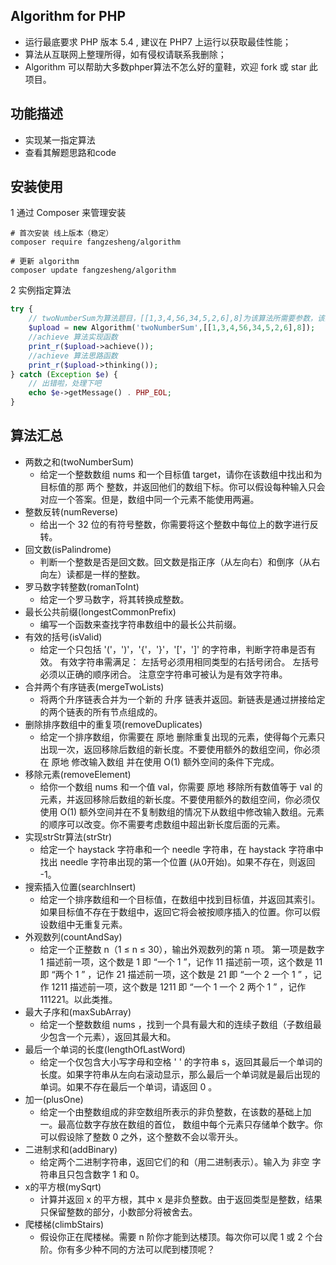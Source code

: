 
Algorithm for PHP
----
* 运行最底要求 PHP 版本 5.4 , 建议在 PHP7 上运行以获取最佳性能；
* 算法从互联网上整理所得，如有侵权请联系我删除；
* Algorithm 可以帮助大多数phper算法不怎么好的童鞋，欢迎 fork 或 star 此项目。

功能描述
----
* 实现某一指定算法
* 查看其解题思路和code


安装使用
----
1 通过 Composer 来管理安装
```shell
# 首次安装 线上版本（稳定）
composer require fangzesheng/algorithm

# 更新 algorithm
composer update fangzesheng/algorithm
```

2 实例指定算法
```php
try {
    // twoNumberSum为算法题目，[[1,3,4,56,34,5,2,6],8]为该算法所需要参数，该算法求两个数和所需两个参数，分别为[1,3,4,56,34,5,2,6]和8
    $upload = new Algorithm('twoNumberSum',[[1,3,4,56,34,5,2,6],8]);
    //achieve 算法实现函数
    print_r($upload->achieve());
    //achieve 算法思路函数
    print_r($upload->thinking());
} catch (Exception $e) {
    // 出错啦，处理下吧
    echo $e->getMessage() . PHP_EOL;
}
```
算法汇总
----
* 两数之和(twoNumberSum)
    * 给定一个整数数组 nums 和一个目标值 target，请你在该数组中找出和为目标值的那 两个 整数，并返回他们的数组下标。你可以假设每种输入只会对应一个答案。但是，数组中同一个元素不能使用两遍。
* 整数反转(numReverse)
    * 给出一个 32 位的有符号整数，你需要将这个整数中每位上的数字进行反转。
* 回文数(isPalindrome)
    * 判断一个整数是否是回文数。回文数是指正序（从左向右）和倒序（从右向左）读都是一样的整数。
* 罗马数字转整数(romanToInt)
    * 给定一个罗马数字，将其转换成整数。
* 最长公共前缀(longestCommonPrefix)
    * 编写一个函数来查找字符串数组中的最长公共前缀。
* 有效的括号(isValid)
    * 给定一个只包括 '('，')'，'{'，'}'，'['，']' 的字符串，判断字符串是否有效。
      有效字符串需满足： 左括号必须用相同类型的右括号闭合。 左括号必须以正确的顺序闭合。      注意空字符串可被认为是有效字符串。
* 合并两个有序链表(mergeTwoLists)
    * 将两个升序链表合并为一个新的 升序 链表并返回。新链表是通过拼接给定的两个链表的所有节点组成的。
* 删除排序数组中的重复项(removeDuplicates)
    * 给定一个排序数组，你需要在 原地 删除重复出现的元素，使得每个元素只出现一次，返回移除后数组的新长度。不要使用额外的数组空间，你必须在 原地 修改输入数组 并在使用 O(1) 额外空间的条件下完成。
* 移除元素(removeElement)
    * 给你一个数组 nums 和一个值 val，你需要 原地 移除所有数值等于 val 的元素，并返回移除后数组的新长度。不要使用额外的数组空间，你必须仅使用 O(1) 额外空间并在不复制数组的情况下从数组中修改输入数组。元素的顺序可以改变。你不需要考虑数组中超出新长度后面的元素。
* 实现strStr算法(strStr)
    * 给定一个 haystack 字符串和一个 needle 字符串，在 haystack 字符串中找出 needle 字符串出现的第一个位置 (从0开始)。如果不存在，则返回  -1。
* 搜索插入位置(searchInsert)
    * 给定一个排序数组和一个目标值，在数组中找到目标值，并返回其索引。如果目标值不存在于数组中，返回它将会被按顺序插入的位置。你可以假设数组中无重复元素。
* 外观数列(countAndSay)
    * 给定一个正整数 n（1 ≤ n ≤ 30），输出外观数列的第 n 项。
      第一项是数字 1
      描述前一项，这个数是 1 即 “一个 1 ”，记作 11
      描述前一项，这个数是 11 即 “两个 1 ” ，记作 21
      描述前一项，这个数是 21 即 “一个 2 一个 1 ” ，记作 1211
      描述前一项，这个数是 1211 即 “一个 1 一个 2 两个 1 ” ，记作 111221。以此类推。
* 最大子序和(maxSubArray)
    * 给定一个整数数组 nums ，找到一个具有最大和的连续子数组（子数组最少包含一个元素），返回其最大和。
* 最后一个单词的长度(lengthOfLastWord)
    * 给定一个仅包含大小写字母和空格 ' ' 的字符串 s，返回其最后一个单词的长度。如果字符串从左向右滚动显示，那么最后一个单词就是最后出现的单词。如果不存在最后一个单词，请返回 0 。
* 加一(plusOne)
    * 给定一个由整数组成的非空数组所表示的非负整数，在该数的基础上加一。最高位数字存放在数组的首位， 数组中每个元素只存储单个数字。你可以假设除了整数 0 之外，这个整数不会以零开头。
* 二进制求和(addBinary)
    * 给定两个二进制字符串，返回它们的和（用二进制表示）。输入为 非空 字符串且只包含数字 1 和 0。
* x的平方根(mySqrt)
    * 计算并返回 x 的平方根，其中 x 是非负整数。由于返回类型是整数，结果只保留整数的部分，小数部分将被舍去。
* 爬楼梯(climbStairs)
    * 假设你正在爬楼梯。需要 n 阶你才能到达楼顶。每次你可以爬 1 或 2 个台阶。你有多少种不同的方法可以爬到楼顶呢？











